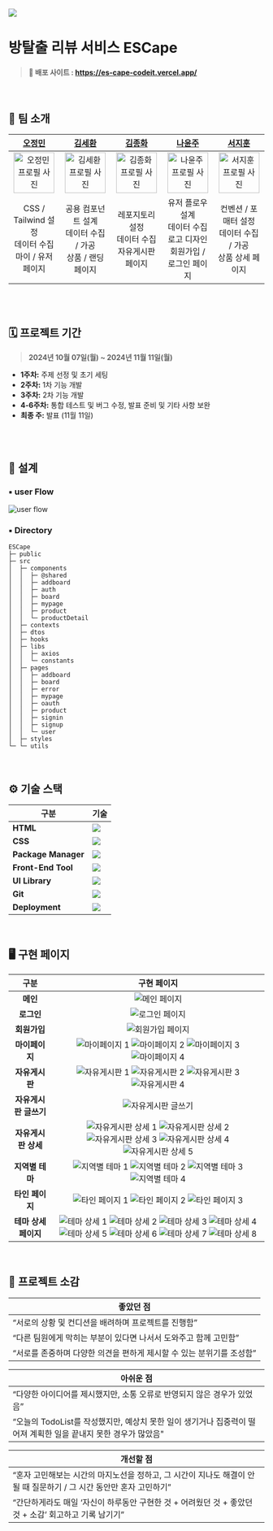 # <img src="./public/readme/main_title.png" />

# 방탈출 리뷰 서비스 ESCape

> #### 🔗 배포 사이트 : https://es-cape-codeit.vercel.app/

<br>

## 👥 팀 소개

<table>
  <thead>
    <tr>
      <th style="width: 20%; text-align: center;"> <a href="https://github.com/ojm51">오정민</a> </th>
      <th style="width: 20%; text-align: center;"> <a href="https://github.com/kimsayhi">김세환</a> </th>
      <th style="width: 20%; text-align: center;"> <a href="https://github.com/KJongHwa">김종화</a> </th>
      <th style="width: 20%; text-align: center;"> <a href="https://github.com/naynara87">나윤주</a> </th>
      <th style="width: 20%; text-align: center;"> <a href="https://github.com/SealBros">서지훈</a> </th>
    </tr>
  </thead>
  <tbody>
    <tr>
      <td style="text-align: center;"> <img src="./public/readme/profile_jm.jpeg" alt="오정민 프로필 사진" width="80" style="margin:0 auto"> </td>
      <td style="text-align: center;"> <img src="./public/readme/profile_sh.png" alt="김세환 프로필 사진" width="80" style="margin:0 auto"> </td>
      <td style="text-align: center;"> <img src="./public/readme/profile_jh.jpeg" alt="김종화 프로필 사진" width="80" style="margin:0 auto"> </td>
      <td style="text-align: center;"> <img src="./public/readme/profile_yj.png" alt="나윤주 프로필 사진" width="80" style="margin:0 auto"> </td>
      <td style="text-align: center;"> <img src="./public/readme/profile_sjh.png" alt="서지훈 프로필 사진" width="80" style="margin:0 auto"> </td>
    </tr>
    <tr>
      <td style="text-align: center;">CSS / Tailwind 설정<br>데이터 수집<br> 마이 / 유저 페이지</td>
      <td style="text-align: center;">공용 컴포넌트 설계<br>데이터 수집 / 가공<br>상품 / 랜딩 페이지</td>
      <td style="text-align: center;">레포지토리 설정<br>데이터 수집<br>자유게시판 페이지</td>
      <td style="text-align: center;">유저 플로우 설계<br>데이터 수집<br>로고 디자인<br> 회원가입 / 로그인 페이지</td>
      <td style="text-align: center;">컨벤션 / 포매터 설정<br>데이터 수집 / 가공<br>상품 상세 페이지</td>
    </tr>
  </tbody>
</table>



<br>
<br>

## 🗓️ 프로젝트 기간
> **2024년 10월 07일(월) ~ 2024년 11월 11일(월)**

- **1주차:** 주제 선정 및 초기 세팅
- **2주차:** 1차 기능 개발
- **3주차:** 2차 기능 개발
- **4-6주차:** 통합 테스트 및 버그 수정, 발표 준비 및 기타 사항 보완
- **최종 주:** 발표 (11월 11일)

<br>
<br>

## 📐 설계


### ▪️ user Flow

![user flow](./public/readme/user_flow.png)

### ▪️ Directory

```
ESCape
├─ public
├─ src
│  ├─ components
│  │  ├─ @shared
│  │  ├─ addboard
│  │  ├─ auth
│  │  ├─ board
│  │  ├─ mypage
│  │  ├─ product
│  │  └─ productDetail
│  ├─ contexts
│  ├─ dtos
│  ├─ hooks
│  ├─ libs
│  │  ├─ axios
│  │  └─ constants
│  ├─ pages
│  │  ├─ addboard
│  │  ├─ board
│  │  ├─ error
│  │  ├─ mypage
│  │  ├─ oauth
│  │  ├─ product
│  │  ├─ signin
│  │  ├─ signup
│  │  └─ user
│  ├─ styles
└─ └─ utils
```

<br>

## ⚙️ 기술 스택

| 구분               | 기술 |
|--------------------|--------------------|
| **HTML**           | <img src="https://img.shields.io/badge/HTML5-E34F26?style=for-the-badge&logo=HTML5&logoColor=white" /> |
| **CSS**            | <img src="https://img.shields.io/badge/tailwindcss-06B6D4?style=for-the-badge&logo=tailwindcss&logoColor=white" /> |
| **Package Manager** | <img src="https://img.shields.io/badge/npm-CB3837?style=for-the-badge&logo=npm&logoColor=white" /> |
| **Front-End Tool** | <img src="https://img.shields.io/badge/vite-646CFF?style=for-the-badge&logo=vite&logoColor=white" /> |
| **UI Library**     | <img src="https://img.shields.io/badge/flowbite--react-4B5563?style=for-the-badge&logo=flowbite&logoColor=white"/> |
| **Git**            | <img src="https://img.shields.io/badge/Git-E34F26?style=for-the-badge&logo=Git&logoColor=white" /> |
| **Deployment**     | <img src="https://img.shields.io/badge/netlify-00C7B7?style=for-the-badge&logo=netlify&logoColor=black" /> |

<br>

## 🖥️ 구현 페이지

<table>
  <thead>
    <tr>
      <th style="text-align: center;">구분</th>
      <th style="text-align: center;">구현 페이지</th>
    </tr>
  </thead>
  <tbody>
    <tr>
      <td style="text-align: center;"><strong>메인</strong></td>
      <td style="text-align: center;"><img src="./public/readme/main.gif" alt="메인 페이지" /></td>
    </tr>
    <tr>
      <td style="text-align: center;"><strong>로그인</strong></td>
      <td style="text-align: center;"><img src="./public/readme/login.gif" alt="로그인 페이지" /></td>
    </tr>
    <tr>
      <td style="text-align: center;"><strong>회원가입</strong></td>
      <td style="text-align: center;"><img src="./public/readme/signup.gif" alt="회원가입 페이지" /></td>
    </tr>
    <tr>
      <td style="text-align: center;"><strong>마이페이지</strong></td>
      <td style="text-align: center;">
        <img src="./public/readme/mypage.gif" alt="마이페이지 1" />
        <img src="./public/readme/mypage-2.gif" alt="마이페이지 2" />
        <img src="./public/readme/mypage-3.gif" alt="마이페이지 3" />
        <img src="./public/readme/mypage-4.gif" alt="마이페이지 4" />
      </td>
    </tr>
    <tr>
      <td style="text-align: center;"><strong>자유게시판</strong></td>
      <td style="text-align: center;">
        <img src="./public/readme/board-1.gif" alt="자유게시판 1" />
        <img src="./public/readme/board-2.gif" alt="자유게시판 2" />
        <img src="./public/readme/board-3.gif" alt="자유게시판 3" />
        <img src="./public/readme/board-4.gif" alt="자유게시판 4" />
      </td>
    </tr>
    <tr>
      <td style="text-align: center;"><strong>자유게시판 글쓰기</strong></td>
      <td style="text-align: center;"><img src="./public/readme/board-6.gif" alt="자유게시판 글쓰기" /></td>
    </tr>
    <tr>
      <td style="text-align: center;"><strong>자유게시판 상세</strong></td>
      <td style="text-align: center;">
        <img src="./public/readme/board-detail-1.gif" alt="자유게시판 상세 1" />
        <img src="./public/readme/board-detail-2.gif" alt="자유게시판 상세 2" />
        <img src="./public/readme/board-detail-3.gif" alt="자유게시판 상세 3" />
        <img src="./public/readme/board-detail-4.gif" alt="자유게시판 상세 4" />
        <img src="./public/readme/board-detail-5.gif" alt="자유게시판 상세 5" />
      </td>
    </tr>
    <tr>
      <td style="text-align: center;"><strong>지역별 테마</strong></td>
      <td style="text-align: center;">
        <img src="./public/readme/theme-1.gif" alt="지역별 테마 1" />
        <img src="./public/readme/theme-2.gif" alt="지역별 테마 2" />
        <img src="./public/readme/theme-3.gif" alt="지역별 테마 3" />
        <img src="./public/readme/theme-4.gif" alt="지역별 테마 4" />
      </td>
    </tr>
    <tr>
      <td style="text-align: center;"><strong>타인 페이지</strong></td>
      <td style="text-align: center;">
        <img src="./public/readme/user-1.gif" alt="타인 페이지 1" />
        <img src="./public/readme/user-2.gif" alt="타인 페이지 2" />
        <img src="./public/readme/user-3.gif" alt="타인 페이지 3" />
      </td>
    </tr>
    <tr>
      <td style="text-align: center;"><strong>테마 상세페이지</strong></td>
      <td style="text-align: center;">
        <img src="./public/readme/theme-detail-1.gif" alt="테마 상세 1" />
        <img src="./public/readme/theme-detail-2.gif" alt="테마 상세 2" />
        <img src="./public/readme/theme-detail-3.gif" alt="테마 상세 3" />
        <img src="./public/readme/theme-detail-4.gif" alt="테마 상세 4" />
        <img src="./public/readme/theme-detail-5.gif" alt="테마 상세 5" />
        <img src="./public/readme/theme-detail-6.gif" alt="테마 상세 6" />
        <img src="./public/readme/theme-detail-7.gif" alt="테마 상세 7" />
        <img src="./public/readme/theme-detail-8.gif" alt="테마 상세 8" />
      </td>
    </tr>
  </tbody>
</table>

<br>

## 🎤 프로젝트 소감

<table style="width:100%">
  <thead>
    <tr>
      <th>좋았던 점</th> 
    </tr>
  </thead>
  <tbody>
    <tr>
      <td>“서로의 상황 및 컨디션을 배려하며 프로젝트를 진행함”</td></tr>   <tr>
      <td>“다른 팀원에게 막히는 부분이 있다면 나서서 도와주고 함께 고민함”</td></tr> 
        <tr><td>“서로를 존중하며 다양한 의견을 편하게 제시할 수 있는 분위기를 조성함”</td>
    </tr> 
  </tbody>
  </table>
<table style="width:100%">
  <thead>
    <tr>
    <th >아쉬운 점</th> 
    </tr>
  </thead>
  <tbody>
    <tr>
      <td>“다양한 아이디어를 제시했지만, 소통 오류로 반영되지 않은 경우가 있었음”</td></tr> 
        <tr><td>“오늘의 TodoList를 작성했지만, 예상치 못한 일이 생기거나 집중력이 떨어져 계획한 일을 끝내지 못한 경우가 많았음"</td> 
    </tr> 
  </tbody>
  </table> 
<table style="width:100%">
  <thead>
    <tr>
      <th >개선할 점</th> 
    </tr>
  </thead>
  <tbody>
    <tr>
      <td>“혼자 고민해보는 시간의 마지노선을 정하고, 그 시간이 지나도 해결이 안 될 때 질문하기 / 그 시간 동안만 혼자 고민하기”</td></tr> <tr>
      <td>“간단하게라도 매일 ‘자신이 하루동안 구현한 것 + 어려웠던 것 + 좋았던 것 + 소감’ 회고하고 기록 남기기”</td>
    </tr> 
  </tbody>
</table>